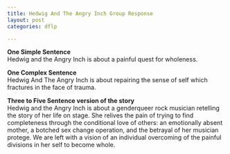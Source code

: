 ```yaml
---
title: Hedwig And The Angry Inch Group Response
layout: post
categories: dflp

---
```


**One Simple Sentence**<br>
Hedwig and the Angry Inch is about a painful quest for wholeness.

**One Complex Sentence**<br>
Hedwig And The Angry Inch is about repairing the sense of self which fractures in the face of trauma.

**Three to Five Sentence version of the story**<br>
Hedwig and the Angry Inch is about a genderqueer rock musician retelling the story of her life on stage. She relives the pain of trying to find completeness through the conditional love of others: an emotionally absent mother, a botched sex change operation, and the betrayal of her musician protege. We are left with a vision of an individual overcoming of the painful divisions in her self to become whole.

